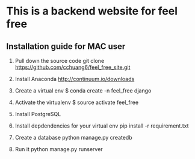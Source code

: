 # This is a backend website for feel free

Installation guide for MAC user
-----------------------------------------

1. Pull down the source code
git clone https://github.com/cchuang6/feel_free_site.git

2. Install Anaconda
http://continuum.io/downloads

3. Create a virtual env
$ conda create -n feel_free django

4. Activate the virtualenv
$ source activate feel_free

5. Install PostgreSQL 

6. Install depdendencies for your virtual env
pip install -r requirement.txt

7. Create a database
python manage.py createdb

8. Run it
python manage.py runserver


